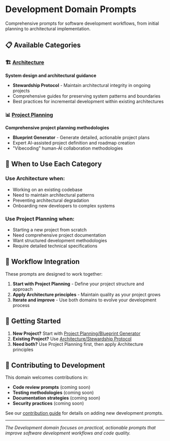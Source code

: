 # Development Domain Prompts

Comprehensive prompts for software development workflows, from initial planning to architectural implementation.

## 📋 **Available Categories**

### 🏗️ [Architecture](architecture/)
**System design and architectural guidance**
- **Stewardship Protocol** - Maintain architectural integrity in ongoing projects
- Comprehensive guides for preserving system patterns and boundaries
- Best practices for incremental development within existing architectures

### 📊 [Project Planning](project_planning/)
**Comprehensive project planning methodologies**  
- **Blueprint Generator** - Generate detailed, actionable project plans
- Expert AI-assisted project definition and roadmap creation
- "Vibecoding" human-AI collaboration methodologies

## 🎯 **When to Use Each Category**

### **Use Architecture when:**
- Working on an existing codebase
- Need to maintain architectural patterns
- Preventing architectural degradation
- Onboarding new developers to complex systems

### **Use Project Planning when:**
- Starting a new project from scratch
- Need comprehensive project documentation
- Want structured development methodologies
- Require detailed technical specifications

## 🔄 **Workflow Integration**

These prompts are designed to work together:

1. **Start with Project Planning** - Define your project structure and approach
2. **Apply Architecture principles** - Maintain quality as your project grows
3. **Iterate and improve** - Use both domains to evolve your development process

## 🚀 **Getting Started**

1. **New Project?** Start with [Project Planning/Blueprint Generator](project_planning/blueprint_generator/)
2. **Existing Project?** Use [Architecture/Stewardship Protocol](architecture/stewardship_protocol/)
3. **Need both?** Use Project Planning first, then apply Architecture principles

## 🤝 **Contributing to Development**

This domain welcomes contributions in:
- **Code review prompts** (coming soon)
- **Testing methodologies** (coming soon)  
- **Documentation strategies** (coming soon)
- **Security practices** (coming soon)

See our [contribution guide](../../docs/contribution_guide.md) for details on adding new development prompts.

---

*The Development domain focuses on practical, actionable prompts that improve software development workflows and code quality.* 